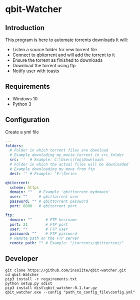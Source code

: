 # qbit-Watcher

## Introduction

This program is here to automate torrents downloads
It will:

* Listen a source folder for new torrent file
* Connect to qbitorrent and will add the torrent to it
* Ensure the torrent as finished to downloads
* Download the torrent using ftp
* Notify user with toasts

## Requirements

* Windows 10
* Python 3

## Configuration

Create a yml file

```yml
---
folders:
  # Folder in which torrent files are download
  # Example downloding my_movie.torrent in src_folder
  src: ''  # Example: C:\Users\foo\Downloads
  # Folder in which the actual files will be downloaded
  # Example downloading my_move from ftp
  dest: '' # Example: 'E:\Series

qbitorrent:
  scheme: https
  domain: ""   # Example 'qbittorrent.mydomain'
  user: ""     # qbittorrent user
  password: "" # qbittorrent password
  port: 8080   # qbitorrent port

ftp:
  domain: ""      # FTP hostname
  port: 21        # FTP port
  user: ""        # FTP user
  password: ""    # FTP password
  # Remote path on the FTP server
  remote_path: "" # Example: "/torrents/qbittorrent/"
```

## Developer

```
git clone https://github.com/insoIite/qbit-watcher.git
cd qbit-Watcher
pip3 install -r requirements.txt
python setup.py sdist
pip3 install dist\qbit_watcher-0.1.tar.gz
qbit_watcher.exe --config "path_to_config_file\config.yml"
```
